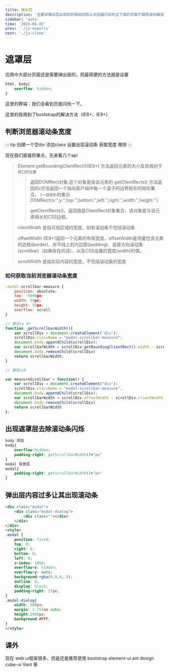 ```yaml
---
title: 弹出层
description: '主要讲弹出层出现的时候如何防止浏览器闪烁并且下面的页面不跟随滚动轴滚动'
sidebar: 'auto'
time: '2015-01-02'
prev: './js-exports'
next: './js-clone'
---
```

# 遮罩层

应用中大部分页面还是需要弹出层的，而最简便的方法就是设置 

``` css
html, body{
	overflow: hidden;
}
```

这里的弊端：我们会看到页面闪烁一下。

这里的我用到了bootstrap的解决方法（IE8+、IE9+）

## 判断浏览器滚动条宽度

::: tip
创建一个空div
添加class 设置出现滚动条
获取宽度
移除
:::

现在我们直接将重点，先来看几个api

> Element.getBoundingClientRect()(IE9+) 方法返回元素的大小及其相对于`视口的位置`
> > 返回DOMRect对象,这个对象是由该元素的 getClientRects() 方法返回的(方法返回一个指向客户端中每一个盒子的边界矩形的矩形集合。 )`一组矩形`的集合DOMRect{x:'',y:'',top:'',bottom:'',left:'',right:'',width:'',height:''}
> >
> > getClientRects()，返回值是ClientRect对象集合，该对象是与该元素相关的CSS边框。
> 
> clientWidth 是指可视区域的宽度，如有滚动条不包括滚动条
>
> offsetWidth (IE8+)返回一个元素的布局宽度，offsetWidth是测量包含元素的边框(border)、水平线上的内边距(padding)、竖直方向滚动条(scrollbar)（如果存在的话）、以及CSS设置的宽度(width)的值。
>
> scrollWidth 是指实际内容的宽度，不包括滚动条的宽度
>
> 


### 如何获取当前浏览器滚动条宽度

```js
.modal-scrollbar-measure {
    position: absolute;
    top: -9999px;
    width: 50px;
    height: 50px;
    overflow: scroll
}

// 兼容ie 9+
function _getScrollbarWidth(){
	var scrollDiv = document.createElement('div');
	scrollDiv.className = "modal-scrollbar-measure";
	document.body.appendChild(scrollDiv);
	var scrollbarWidth = scrollDiv.getBoundingClientRect().width - scrollDiv.clientWidth;
	document.body.removeChild(scrollDiv)
	return scrollbarWidth;
}

// 兼容ie8

var measureScrollbar = function() {
	var scrollDiv = document.createElement("div");
	scrollDiv.className = "modal-scrollbar-measure",
	document.body.appendChild(scrollDiv);
	var scrollbarWidth = scrollDiv.offsetWidth - scrollDiv.clientWidth;
	document.body.removeChild(scrollDiv)
	return scrollbarWidth
};
```

## 出现遮罩层去除滚动条闪烁

```css
body 添加
body{
	overflow:hidden;
	padding-right:_getScrollbarWidth()+"px"
}
modal 背景层
modal{
	padding-right:_getScrollbarWidth()+"px"
}
```


## 弹出层内容过多让其出现滚动条

```html
<div class="modal">
	<div class="modal-dialog">
		<div class=""></div>
	</div>
</div>
<style>
.modal {
    position: fixed;
    top: 0;
    right: 0;
    bottom: 0;
    left: 0;
    z-index: 1050;
    overflow-x: hidden;
    overflow-y: auto;
	background:rgba(0,0,0,.5);
    outline: 0;
	display: block;
    padding-right: 17px;
}
.modal-dialog{
	width: 500px;
	margin: 1.75rem auto;
	height:2000px;
	background:#FFF;
}
</style>
```

## 课外

现在 web ui框架很多，但是还是推荐使用 bootstrap  element-ui ant design cube-ui Vant 等




